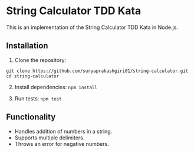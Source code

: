 # String Calculator TDD Kata

This is an implementation of the String Calculator TDD Kata in Node.js.

## Installation

1. Clone the repository:
```
git clone https://github.com/suryaprakashgiri01/string-calculator.git
cd string-calculator
```

2. Install dependencies:
```npm install```

3. Run tests:
```npm test```

## Functionality

- Handles addition of numbers in a string.
- Supports multiple delimiters.
- Throws an error for negative numbers.
